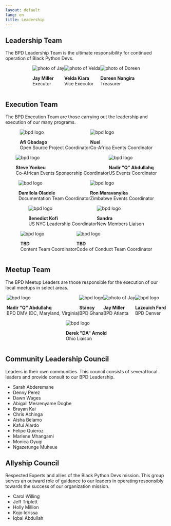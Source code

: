 ```yaml
---
layout: default
lang: en
title: Leadership
---
```


## Leadership Team

The BPD Leadership Team is the ultimate responsibility for continued operation of Black Python Devs.

<!-- Leadership team -->
<div class="grid" style="display:flex; flex-wrap: wrap; justify-content:center;" markdown="1">

<article class="leadership-photo-container">
<img class="leadership-photo" alt="photo of Jay" src="https://github.com/kjaymiller.png">
<p><strong>Jay Miller</strong><br/>
Executor</p>
</article>

<article class="leadership-photo-container">
<img class="leadership-photo" alt="photo of Velda" src="https://github.com/VeldaKiara.png">
<p><strong>Velda Kiara</strong><br/>
Vice Executor</p>
</article>

<article class="leadership-photo-container">
<img class="leadership-photo" alt="photo of Doreen" src="/assets/images/doreen.png">
<p><strong>Doreen Nangira</strong><br/>
Treasurer</p>
</article>
</div>

## Execution Team

The BPD Execution Team are those carrying out the leadership and execution of our many programs.

<!-- Execution team -->
<div class="grid" style="display:flex; flex-wrap: wrap; justify-content:center;" markdown="1">

<article class="leadership-photo-container">
<img class="leadership-photo" alt="bpd logo" src="/assets/images/bpd_stacked.png">
<p><strong>Afi Gbadago</strong><br/>
Open Source Project Coordinator</p>
</article>

<article class="leadership-photo-container">
<img class="leadership-photo" alt="bpd logo" src="/assets/images/bpd_stacked.png">
<p><strong>Nuel</strong><br/>
Co-Africa Events Coordinator</p>
</article>
<article class="leadership-photo-container">
<img class="leadership-photo" alt="bpd logo" src="/assets/images/bpd_stacked.png">
<p><strong>Steve Yonkeu</strong><br/>
Co-African Events Sponsorship Coordinator</p>
</article>

<article class="leadership-photo-container">
<img class="leadership-photo" alt="bpd logo" src="/assets/images/bpd_stacked.png">
<p><strong>Nadir "Q" Abdullahq</strong><br/>
 US Events Coordinator</p>
</article>
</div>

<div class="grid" style="display:flex; flex-wrap: wrap; justify-content:center;" markdown="1">

<article class="leadership-photo-container">
<img class="leadership-photo" alt="bpd logo" src="/assets/images/bpd_stacked.png">
<p><strong>Damilola Oladele</strong><br/>
Documentation Team Coordinator</p>
</article>

<article class="leadership-photo-container">
<img class="leadership-photo" alt="bpd logo" src="/assets/images/bpd_stacked.png">
<p><strong>Ron Maravanyika</strong><br/>
Zimbabwe Events Coordinator</p>
</article>
<article class="leadership-photo-container">
<img class="leadership-photo" alt="bpd logo" src="/assets/images/bpd_stacked.png">
<p><strong>Benedict Kofi</strong><br/>
US NYC Leadership Coordinator</p>
</article>

<article class="leadership-photo-container">
<img class="leadership-photo" alt="bpd logo" src="/assets/images/bpd_stacked.png">
<p><strong>Sandra</strong><br/>
New Members Liaison</p>
</article>

<article class="leadership-photo-container">
<img class="leadership-photo" alt="bpd logo" src="/assets/images/bpd_stacked.png">
<p><strong>TBD</strong><br/>
Content Team Coordinator</p>
</article>

<article class="leadership-photo-container">
<img class="leadership-photo" alt="bpd logo" src="/assets/images/bpd_stacked.png">
<p><strong>TBD</strong><br/>
Code of Conduct Team Coordinator</p>
</article>
</div>
<!-- end -->

## Meetup Team

The BPD Meetup Leaders are those responsible for the execution of our local meetups in select areas.

<!-- Meetup team -->
<div class="grid" style="display:flex; flex-wrap: wrap; justify-content:center;" markdown="1">

<article class="leadership-photo-container">
<img class="leadership-photo" alt="bpd logo" src="/assets/images/bpd_stacked.png">
<p><strong>Nadir "Q" Abdullahq</strong><br/>
BPD DMV (DC, Maryland, Virginia)</p>
</article>

<article class="leadership-photo-container">
<img class="leadership-photo" alt="bpd logo" src="/assets/images/bpd_stacked.png">
<p><strong>Stancy</strong><br/>
BPD Ghana</p>
</article>
<article class="leadership-photo-container">
<img class="leadership-photo" alt="photo of Jay" src="https://github.com/kjaymiller.png">
<p><strong>Jay Miller</strong><br/>
BPD Atlanta</p>
</article>

<article class="leadership-photo-container">
<img class="leadership-photo" alt="bpd logo" src="/assets/images/bpd_stacked.png">
<p><strong>Lazouich Ford</strong><br/>
BPD Denver</p>
</article>

<article class="leadership-photo-container">
<img class="leadership-photo" alt="bpd logo" src="/assets/images/bpd_stacked.png">
<p><strong>Derek "DA" Arnold</strong><br/>
Ohio Liaison</p>
</article>

</div>
<!-- end -->

## Community Leadership Council

Leaders in their own communities. This council consists of several local leaders and provide consult to our BPD Leadership.

- Sarah Abderemane
- Denny Perez
- Dawn Wages
- Abigail Mesrenyame Dogbe
- Brayan Kai
- Chris Achinga
- Aisha Belamo
- Kafui Alardo
- Felipe Quieroz
- Marlene Mhangami
- Monica Oyugi
- Ngazetunge Muheue

## Allyship Council

Respected Experts and allies of the Black Python Devs mission. This group serves an outward role of guidance to our leaders in operating responsibly towards the success of our organization mission.

- Carol Willing
- Jeff Triplett
- Holly Million
- Kojo Idrissa
- Iqbal Abdullah
